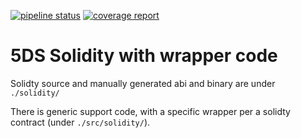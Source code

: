 [![pipeline status](https://gitlab.com/5ds/mvp/solidity/badges/master/pipeline.svg)](https://gitlab.com/5ds/mvp/solidity/-/commits/master)
[![coverage report](https://gitlab.com/5ds/mvp/solidity/badges/master/coverage.svg)](https://gitlab.com/5ds/mvp/solidity/-/commits/master)

# 5DS Solidity with wrapper code
Solidty source and manually generated abi and binary are under `./solidity/`

There is generic support code, with a specific wrapper per a solidty contract (under `./src/solidity/`).

